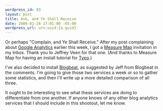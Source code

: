 ```yaml
--- 
wordpress_id: 83
layout: post
title: Ask, and Ye Shall Receive
date: 2006-01-28 17:01:00 -05:00
wordpress_url: urn:uuid:{a.guid}
---
```

<p>Or perhaps "Complain, and Ye Shall Receive."  After my post complaining about <a href="http://www.google.com/analytics/" title="Google Analytics">Google Analytics</a> earlier this week, I got a <a href="http://www.measuremap.com/" title="Measure Map">Measure Map</a> invitation in my Inbox.  Thank you to Jeffrey Veen for that one.  (And thanks to Measure Map for having an install tutorial for <a href="http://typo.leetsoft.com/trac/" title="typo">Typo</a>.)</p>

<p>I've also decided to install <a href="http://blogbeat.net/" title="Blogbeat">Blogbeat</a>, as suggested by Jeff from Blogbeat in the comments.  I'm going to give those two services a week or so to gather some statistics, and then I'll write up a more detailed comparison of all three.</p>

<p>It ought to be interesting to see what these services are doing to differentiate from one another.  If anyone knows of any other blog analytics services that I should include in this shootout, let me know.</p>

